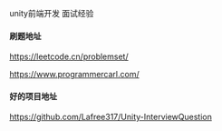 unity前端开发 面试经验

#### 刷题地址

https://leetcode.cn/problemset/

https://www.programmercarl.com/
#### 好的项目地址

https://github.com/Lafree317/Unity-InterviewQuestion